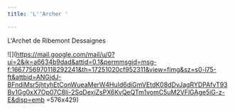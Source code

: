 ```yaml
---
title: 'L''Archer '

---
```

L'Archet  de Ribemont Dessaignes

![](https://mail.google.com/mail/u/0?ui=2&ik=a6634b9dad&attid=0.1&permmsgid=msg-f:1667756970118292241&th=17251020cf952311&view=fimg&sz=s0-l75-ft&attbid=ANGjdJ-BFndiMsr5jhtyhEtConWueaMerW4HuId6diGmVEtdK08dDvJagRYDPAfvT93Bv1Gg0xX7Op07C8Ii-2SqDexiZsPX6KvQeQTm1vomC5uM2VFlGAge5iG-z-E&disp=emb =576x429)